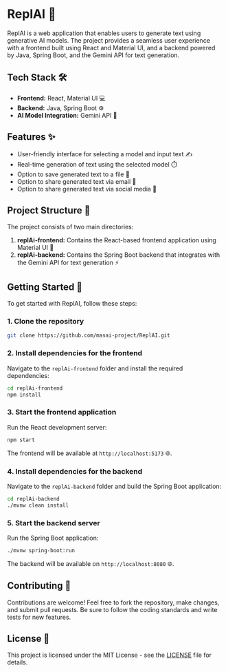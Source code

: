 # ReplAI 🤖

ReplAI is a web application that enables users to generate text using generative AI models. The project provides a seamless user experience with a frontend built using React and Material UI, and a backend powered by Java, Spring Boot, and the Gemini API for text generation.

## Tech Stack 🛠️

- **Frontend:** React, Material UI 💻
- **Backend:** Java, Spring Boot ⚙️
- **AI Model Integration:** Gemini API 🤖

## Features ✨

- User-friendly interface for selecting a model and input text ✍️
- Real-time generation of text using the selected model ⏱️
- Option to save generated text to a file 💾
- Option to share generated text via email 📧
- Option to share generated text via social media 📱

## Project Structure 📂

The project consists of two main directories:

1. **replAi-frontend:** Contains the React-based frontend application using Material UI 🎨
2. **replAi-backend:** Contains the Spring Boot backend that integrates with the Gemini API for text generation ⚡

## Getting Started 🚀

To get started with ReplAI, follow these steps:

### 1. Clone the repository

```bash
git clone https://github.com/masai-project/ReplAI.git
```

### 2. Install dependencies for the frontend

Navigate to the `replAi-frontend` folder and install the required dependencies:

```bash
cd replAi-frontend
npm install
```

### 3. Start the frontend application

Run the React development server:

```bash
npm start
```

The frontend will be available at `http://localhost:5173` 🌐.

### 4. Install dependencies for the backend

Navigate to the `replAi-backend` folder and build the Spring Boot application:

```bash
cd replAi-backend
./mvnw clean install
```

### 5. Start the backend server

Run the Spring Boot application:

```bash
./mvnw spring-boot:run
```

The backend will be available on `http://localhost:8080` 🌐.

## Contributing 🤝

Contributions are welcome! Feel free to fork the repository, make changes, and submit pull requests. Be sure to follow the coding standards and write tests for new features.

## License 📄

This project is licensed under the MIT License - see the [LICENSE](LICENSE) file for details.

